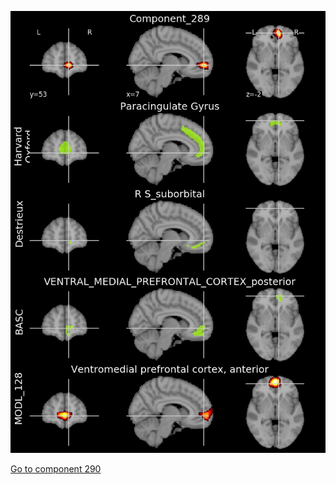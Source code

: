 


![289](preliminary/289.jpg "Component 289")

[Go to component 290](https://parietal-inria.github.io/MODL_atlas/1024/290 "Component 290")